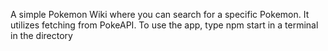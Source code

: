 A simple Pokemon Wiki where you can search for a specific Pokemon. It utilizes fetching from PokeAPI. To use the app, type npm start in a terminal in the directory
